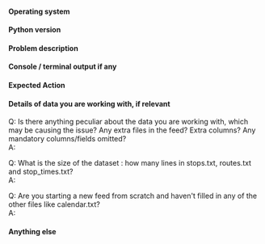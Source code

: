 <!-- 
Greetings! Please follow the template given to ensure the developers get all the info needed to understand your problem properly. The parts inside <!- ... -> blocks will be invisible, so write outside of them. See Preview tab before submitting.
-->

#### Operating system
<!--- mention version number and whether 32-bit or 64-bit --->

#### Python version 
<!--- You can find out with `python --version` .  
Also, confirm if you were running it in a virtual environment. If not, then please follow the instructions in wiki, try running it in virtual environment then get back here.  

Or mention if you're just double-clicking the .exe, or running it on a website like herokuapp. 
--->

#### Problem description
<!--- Clearly describe the problem happening --->

#### Console / terminal output if any
<!--- Any errors or significant thing mentioned in the terminal?  

If running in windows with the .exe, you can start command prompt, navigate to your working folder and run GTFSManager.exe from there. You will be able to copy the console outputs if your program is terminating. 

You can also check out the /logs folder. 
--->

#### Expected Action
<!--- What should happen instead? --->

#### Details of data you are working with, if relevant
Q: Is there anything peculiar about the data you are working with, which may be causing the issue? Any extra files in the feed? Extra columns? Any mandatory columns/fields omitted?  
A: <!--- enter answer here --->

Q: What is the size of the dataset : how many lines in stops.txt, routes.txt and stop_times.txt?  
A: <!--- enter answer here --->

Q: Are you starting a new feed from scratch and haven't filled in any of the other files like calendar.txt?  
A: <!--- enter answer here --->

#### Anything else
<!--- Anything else we should know about? --->